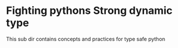 # Fighting pythons Strong dynamic type
This sub dir contains concepts and practices for type safe python